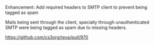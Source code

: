 Enhancement: Add required headers to SMTP client to prevent being tagged as spam

Mails being sent through the client, specially through unauthenticated SMTP were
being tagged as spam due to missing headers.

https://github.com/cs3org/reva/pull/970
